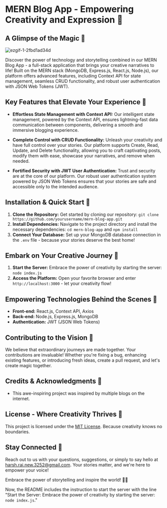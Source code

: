 

# MERN Blog App - Empowering Creativity and Expression 🚀


## A Glimpse of the Magic 📸
![ezgif-1-2fbd1ad34d](https://github.com/harshrai12/Blog_fullstack/assets/48512805/90185e1e-40d6-454f-8fa0-3aaa13211cbe)

Discover the power of technology and storytelling combined in our MERN Blog App - a full-stack application that brings your creative narratives to life! Built on the MERN stack (MongoDB, Express.js, React.js, Node.js), our platform offers advanced features, including Context API for state management, seamless CRUD functionality, and robust user authentication with JSON Web Tokens (JWT).

## Key Features that Elevate Your Experience 🌟

- **Effortless State Management with Context API:** Our intelligent state management, powered by the Context API, ensures lightning-fast data communication between components, delivering a smooth and immersive blogging experience.

- **Complete Control with CRUD Functionality:** Unleash your creativity and have full control over your stories. Our platform supports Create, Read, Update, and Delete functionality, allowing you to craft captivating posts, modify them with ease, showcase your narratives, and remove when needed.

- **Fortified Security with JWT User Authentication:** Trust and security are at the core of our platform. Our robust user authentication system powered by JSON Web Tokens ensures that your stories are safe and accessible only to the intended audience.

## Installation & Quick Start 🚀

1. **Clone the Repository:** Get started by cloning our repository: `git clone https://github.com/yourusername/mern-blog-app.git`
2. **Install Dependencies:** Navigate to the project directory and install the necessary dependencies: `cd mern-blog-app` and `npm install`
3. **Connect Your Database:** Set up your MongoDB database connection in the `.env` file - because your stories deserve the best home!

## Embark on Your Creative Journey 🎉

1. **Start the Server:** Embrace the power of creativity by starting the server: `node index.js`
2. **Access the Platform:** Open your favorite browser and enter `http://localhost:3000` - let your creativity flow!

## Empowering Technologies Behind the Scenes 🔧

- **Front-end:** React.js, Context API, Axios
- **Back-end:** Node.js, Express.js, MongoDB
- **Authentication:** JWT (JSON Web Tokens)

## Contributing to the Vision 🤝

We believe that extraordinary journeys are made together. Your contributions are invaluable! Whether you're fixing a bug, enhancing existing features, or introducing fresh ideas, create a pull request, and let's create magic together.

## Credits & Acknowledgments 🎉

- This awe-inspiring project was inspired by multiple blogs on the internet.


## License - Where Creativity Thrives 📄

This project is licensed under the [MIT License](link-to-license-file). Because creativity knows no boundaries.

## Stay Connected 📱

Reach out to us with your questions, suggestions, or simply to say hello at harsh.rai.new.3252@gmail.com. Your stories matter, and we're here to empower your voice!

Embrace the power of storytelling and inspire the world! 🌟🚀

Now, the README includes the instruction to start the server with the line "Start the Server: Embrace the power of creativity by starting the server: `node index.js`."
